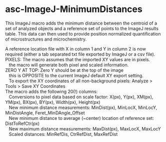 # asc-ImageJ-MinimumDistances
This ImageJ macro adds the minimum distance between the centroid of a set of analyzed objects and a reference set of points to the ImageJ results table. This data can then used to provide position normalized quantification of microstructures and microchemistry.<br />

A reference location file with X in column 1 and Y in column 2 is now required (either a tab separated txt file exported by ImageJ or a csv file).<br />
PIXELS: The macro assumes that the imported XY values are in pixels.<br />
&nbsp;&nbsp;&nbsp;the macro will generate both pixel and scaled information.<br />
ZERO Y AT TOP: Zero Y should be at the top of the image<br />
&nbsp;&nbsp;&nbsp;this is OPPOSITE to the current ImageJ default XY export setting.<br />
&nbsp;&nbsp;&nbsp;To export the XY coordinates of all non-background pixels: Analyze > Tools > Save XY Coordinates<br />
The macro adds the following 20(!) columns:<br />
&nbsp;&nbsp;&nbsp;Conversions to pixel data based on scale factor: X(px), Y(px), XM(px), YM(px), BX(px), BY(px), Width(px), Height(px)<br />
&nbsp;&nbsp;&nbsp;New minimum distance measurements: MinDist(px), MinLocX, MinLocY, MinDistAngle, Feret_MinDAngle_Offset<br />
&nbsp;&nbsp;&nbsp;New minimum distance to average (~center) location of reference set: DistToRefCtr(px)<br />
&nbsp;&nbsp;&nbsp;New maximum distance measurements: MaxDist(px), MaxLocX, MaxLocY<br />
&nbsp;&nbsp;&nbsp;Scaled distances: MinRefDis, CtrRefDist, MaxRefDist<br />
